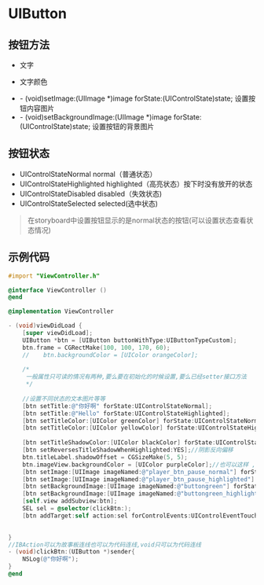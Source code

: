 # UIButton
## 按钮方法

* 文字

* 文字颜色
- \- (void)setImage:(UIImage *)image forState:(UIControlState)state; 设置按钮内容图片
- \- (void)setBackgroundImage:(UIImage *)image forState:(UIControlState)state; 设置按钮的背景图片

## 按钮状态
* UIControlStateNormal  normal（普通状态） 
* UIControlStateHighlighted  highlighted（高亮状态）按下时没有放开的状态
* UIControlStateDisabled  disabled（失效状态)
* UIControlStateSelected selected(选中状态)

> 在storyboard中设置按钮显示的是normal状态的按钮(可以设置状态查看状态情况)

## 示例代码

```objectivec
#import "ViewController.h"

@interface ViewController ()
@end

@implementation ViewController

- (void)viewDidLoad {
    [super viewDidLoad];
    UIButton *btn = [UIButton buttonWithType:UIButtonTypeCustom];
    btn.frame = CGRectMake(100, 100, 170, 60);
    //    btn.backgroundColor = [UIColor orangeColor];
    
    /*
     一般属性只可读的情况有两种,要么要在初始化的时候设置,要么已经setter接口方法
     */
    
    //设置不同状态的文本图片等等
    [btn setTitle:@"你好啊" forState:UIControlStateNormal];
    [btn setTitle:@"Hello" forState:UIControlStateHighlighted];
    [btn setTitleColor:[UIColor greenColor] forState:UIControlStateNormal];
    [btn setTitleColor:[UIColor yellowColor] forState:UIControlStateHighlighted];
    
    [btn setTitleShadowColor:[UIColor blackColor] forState:UIControlStateNormal];
    [btn setReversesTitleShadowWhenHighlighted:YES];//阴影反向偏移
    btn.titleLabel.shadowOffset = CGSizeMake(5, 5);
    btn.imageView.backgroundColor = [UIColor purpleColor];//也可以这样 ,UIView -> UIControl -> UIButton, UIView -> UIImageView;
    [btn setImage:[UIImage imageNamed:@"player_btn_pause_normal"] forState:UIControlStateNormal];
    [btn setImage:[UIImage imageNamed:@"player_btn_pause_highlighted"] forState:UIControlStateHighlighted];
    [btn setBackgroundImage:[UIImage imageNamed:@"buttongreen"] forState:UIControlStateNormal];
    [btn setBackgroundImage:[UIImage imageNamed:@"buttongreen_highlighted"] forState:UIControlStateHighlighted];
    [self.view addSubview:btn];
    SEL sel = @selector(clickBtn:);
    [btn addTarget:self action:sel forControlEvents:UIControlEventTouchUpInside];

    
}
//IBAction可以为故事板连线也可以为代码连线,void只可以为代码连线
- (void)clickBtn:(UIButton *)sender{
    NSLog(@"你好啊");
}
@end
```



